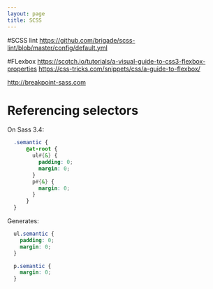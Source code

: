 ```yaml
---
layout: page
title: SCSS
---
```


#SCSS lint
https://github.com/brigade/scss-lint/blob/master/config/default.yml

#FLexbox
https://scotch.io/tutorials/a-visual-guide-to-css3-flexbox-properties
https://css-tricks.com/snippets/css/a-guide-to-flexbox/


http://breakpoint-sass.com

# Referencing selectors

On Sass 3.4:

```scss
  .semantic {
      @at-root {
        ul#{&} {
          padding: 0;
          margin: 0;
        }
        p#{&} {
          margin: 0;
        }
      }
  }
```

Generates:

```scss
  ul.semantic {
    padding: 0;
    margin: 0;
  }

  p.semantic {
    margin: 0;
  }
```

